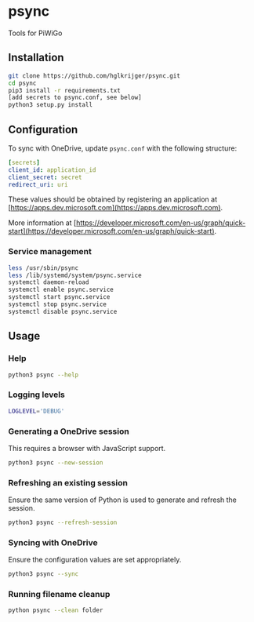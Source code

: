 # psync
Tools for PiWiGo

## Installation

```bash
git clone https://github.com/hglkrijger/psync.git
cd psync
pip3 install -r requirements.txt
[add secrets to psync.conf, see below]
python3 setup.py install
```

## Configuration

To sync with OneDrive, update `psync.conf` with the following structure:

```yml
[secrets]
client_id: application_id
client_secret: secret
redirect_uri: uri
``` 

These values should be obtained by registering an application at [https://apps.dev.microsoft.com](https://apps.dev.microsoft.com). 

More information at [https://developer.microsoft.com/en-us/graph/quick-start](https://developer.microsoft.com/en-us/graph/quick-start).

### Service management

```bash
less /usr/sbin/psync
less /lib/systemd/system/psync.service
systemctl daemon-reload
systemctl enable psync.service
systemctl start psync.service
systemctl stop psync.service
systemctl disable psync.service
```

## Usage

### Help

```bash
python3 psync --help
```

### Logging levels
```bash
LOGLEVEL='DEBUG'
```

### Generating a OneDrive session

This requires a browser with JavaScript support.

```bash
python3 psync --new-session
```

### Refreshing an existing session

Ensure the same version of Python is used to generate and refresh the session.

```bash
python3 psync --refresh-session
```

### Syncing with OneDrive

Ensure the configuration values are set appropriately.

```bash
python3 psync --sync
```

### Running filename cleanup

```bash
python psync --clean folder
``` 